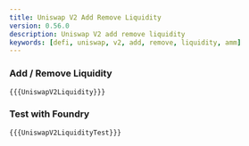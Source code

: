 ```yaml
---
title: Uniswap V2 Add Remove Liquidity
version: 0.56.0
description: Uniswap V2 add remove liquidity
keywords: [defi, uniswap, v2, add, remove, liquidity, amm]
---
```


### Add / Remove Liquidity

```solidity
{{{UniswapV2Liquidity}}}
```

### Test with Foundry

```solidity
{{{UniswapV2LiquidityTest}}}
```
